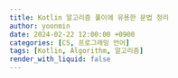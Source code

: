 ```yaml
---
title: Kotlin 알고리즘 풀이에 유용한 문법 정리
author: yoonmin
date: 2024-02-22 12:00:00 +0900
categories: [CS, 프로그래밍 언어]
tags: [Kotlin, Algorithm, 알고리즘]
render_with_liquid: false
---
```


## 

